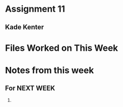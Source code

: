 # Assignment 11
## Kade Kenter

# Files Worked on This Week

# Notes from this week

## For NEXT WEEK
1. 
